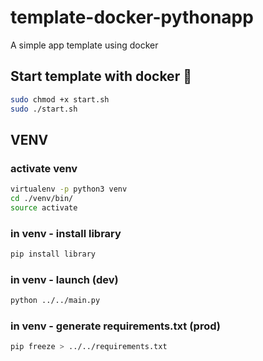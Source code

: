 # template-docker-pythonapp
A simple app template using docker

## Start template with docker :whale2:
```sh
sudo chmod +x start.sh
sudo ./start.sh
```

## VENV

### activate venv

```sh
virtualenv -p python3 venv
cd ./venv/bin/
source activate
```
### in venv - install library

```sh
pip install library
```

### in venv - launch (dev)

```sh
python ../../main.py
```

### in venv - generate requirements.txt (prod)

```sh
pip freeze > ../../requirements.txt
```
